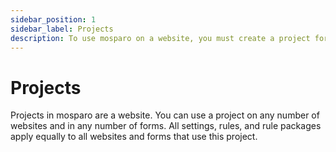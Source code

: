 ```yaml
---
sidebar_position: 1
sidebar_label: Projects
description: To use mosparo on a website, you must create a project for the website.
---
```


# Projects

Projects in mosparo are a website. You can use a project on any number of websites and in any number of forms. All settings, rules, and rule packages apply equally to all websites and forms that use this project.
